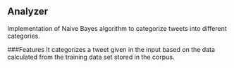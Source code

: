 ## Analyzer
Implementation of Naive Bayes algorithm to categorize tweets into different categories.

###Features
It categorizes a tweet given in the input based on the data calculated from the training data set stored in the corpus.
